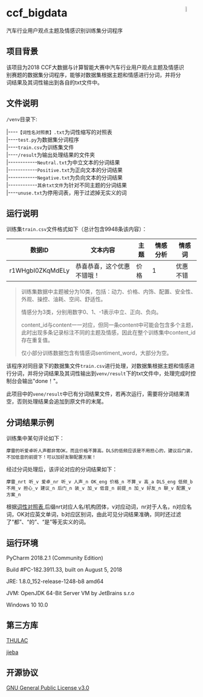 # ccf_bigdata<img src="https://github.com/shawnco411/Data_Structure/blob/master/shawnco4111.png" width="6%" align="right">
汽车行业用户观点主题及情感识别训练集分词程序
## 项目背景
该项目为2018 CCF大数据与计算智能大赛中汽车行业用户观点主题及情感识别赛题的数据集分词程序，能够对数据集根据主题和情感进行分词，并将分词结果及其词性输出到各自的txt文件中。
## 文件说明
`/venv`目录下:

|----`【词性名对照表】.txt`为词性缩写的对照表<br/>
|----`test.py`为数据集分词程序<br/>
|----`train.csv`为训练集文件<br/>
|----`/result`为输出处理结果的文件夹<br/>
|------------`Neutral.txt`为中立文本的分词结果<br/>
|------------`Positive.txt`为正向文本的分词结果<br/>
|------------`Negative.txt`为负向文本的分词结果<br/>
|------------`其余txt文件`为针对不同主题的分词结果<br/>
|----`unuse.txt`为停用词表，用于过滤掉无实义的词<br/>

## 运行说明
训练集`train.csv`文件格式如下（总计包含9948条该内容）：

数据ID  | 文本内容| 主题| 情感分析| 情感词
------------- | -------------| -------------| -------------| -------------
r1WHgbI0ZKqMdELy  | 恭喜恭喜，这个优惠不错哦！ | 价格 | 1 | 优惠不错 

> 训练集数据中主题被分为10类，包括：动力、价格、内饰、配置、安全性、外观、操控、油耗、空间、舒适性。
>
>情感分为3类，分别用数字0、1、-1表示中立、正向、负向。
>
>content_id与content一一对应，但同一条content中可能会包含多个主题，此时出现多条记录标注不同的主题及情感，因此在整个训练集中content_id存在重复值。
>
>仅小部分训练数据包含有情感词sentiment_word，大部分为空。

该程序对同目录下的数据集文件`train.csv`进行处理，对数据集根据主题和情感进行分词，并将分词结果及其词性输出到`venv/result`下的txt文件中，处理完成时控制台会输出"done！"。

此项目中的`vene/result`中已有分词结果文件，若再次运行，需要将分词结果清空，否则处理结果会追加到原文件的末尾。

## 分词结果示例

训练集中某句评论如下：

    摩雷的听爱卓听人声都非常OK，而且价格不算高。DLS的低频应该是不用担心的，建议后门装，不加低音的前提下！可以加好友聊配置方案！

经过分词处理后，该评论对应的分词结果如下：

    摩雷_nrt 听_v 爱卓_nr 听_v 人声_n OK_eng 价格_n 不算_v 高_a DLS_eng 低频_b 不用_v 担心_v 建议_n 后门_n 装_v 加_v 低音_n 前提_n 加_v 好友_n 聊_v 配置_v 方案_n 

根据[词性对照表](https://github.com/shawnco411/ccf_bigdata/blob/master/venv/%E3%80%90%E8%AF%8D%E6%80%A7%E5%90%8D%E5%AF%B9%E7%85%A7%E8%A1%A8%E3%80%91.txt),后缀nrt对应人名/机构团体，v对应动词，nr对于人名，n对应名词，OK对应英文单词，b对应区别词，由此可见分词结果准确，同时还过滤了“都”、“的”、“是”等无实义的词。

## 运行环境
PyCharm 2018.2.1 (Community Edition)

Build #PC-182.3911.33, built on August 5, 2018

JRE: 1.8.0_152-release-1248-b8 amd64

JVM: OpenJDK 64-Bit Server VM by JetBrains s.r.o

Windows 10 10.0
## 第三方库
[THULAC](http://thulac.thunlp.org/ "THULAC")

[jieba](https://github.com/fxsjy/jieba "jieba")

## 开源协议

[GNU General Public License v3.0](LICENSE)
